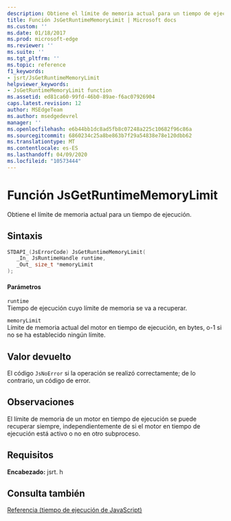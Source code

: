 ```yaml
---
description: Obtiene el límite de memoria actual para un tiempo de ejecución.
title: Función JsGetRuntimeMemoryLimit | Microsoft docs
ms.custom: ''
ms.date: 01/18/2017
ms.prod: microsoft-edge
ms.reviewer: ''
ms.suite: ''
ms.tgt_pltfrm: ''
ms.topic: reference
f1_keywords:
- jsrt/JsGetRuntimeMemoryLimit
helpviewer_keywords:
- JsGetRuntimeMemoryLimit function
ms.assetid: ed81ca60-99fd-46b0-89ae-f6ac07926904
caps.latest.revision: 12
author: MSEdgeTeam
ms.author: msedgedevrel
manager: ''
ms.openlocfilehash: e6b44bb1dc8ad5fb8c07248a225c10682f96c86a
ms.sourcegitcommit: 6860234c25a8be863b7f29a54838e78e120dbb62
ms.translationtype: MT
ms.contentlocale: es-ES
ms.lasthandoff: 04/09/2020
ms.locfileid: "10573444"
---
```

# Función JsGetRuntimeMemoryLimit
Obtiene el límite de memoria actual para un tiempo de ejecución.  
  
## Sintaxis  
  
```cpp  
STDAPI_(JsErrorCode) JsGetRuntimeMemoryLimit(  
   _In_ JsRuntimeHandle runtime,  
   _Out_ size_t *memoryLimit  
);  
```  
  
#### Parámetros  
 `runtime`  
 Tiempo de ejecución cuyo límite de memoria se va a recuperar.  
  
 `memoryLimit`  
 Límite de memoria actual del motor en tiempo de ejecución, en bytes, o-1 si no se ha establecido ningún límite.  
  
## Valor devuelto  
 El código `JsNoError` si la operación se realizó correctamente; de lo contrario, un código de error.  
  
## Observaciones  
 El límite de memoria de un motor en tiempo de ejecución se puede recuperar siempre, independientemente de si el motor en tiempo de ejecución está activo o no en otro subproceso.  
  
## Requisitos  
 **Encabezado:** jsrt. h  
  
## Consulta también  
 [Referencia (tiempo de ejecución de JavaScript)](../chakra-hosting/reference-javascript-runtime.md)